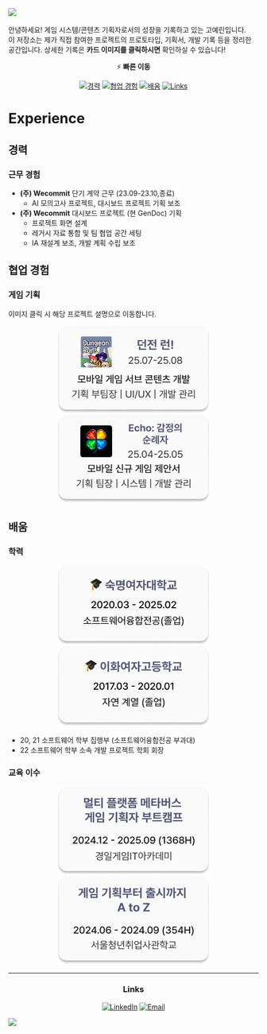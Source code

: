 <img src="https://capsule-render.vercel.app/api?type=waving&color=535877&height=250&section=header&text=GAME%20DESIGN%20PORTFOLIO&fontSize=48" />


안녕하세요! 게임 시스템/콘텐츠 기획자로서의 성장을 기록하고 있는 고예린입니다.  
이 저장소는 제가 직접 참여한 프로젝트의 프로토타입, 기획서, 개발 기록 등을 정리한 공간입니다.
상세한 기록은 **카드 이미지를 클릭하시면** 확인하실 수 있습니다!

<div align="center">

⚡ **빠른 이동**

[![경력](https://img.shields.io/badge/경력-535877?style=for-the-badge&logo=bookstack&logoColor=white)](#경력)
[![협업 경험](https://img.shields.io/badge/협업%20경험-535877?style=for-the-badge&logo=github&logoColor=white)](#협업-경험)
[![배움](https://img.shields.io/badge/배움-535877?style=for-the-badge&logo=openbook&logoColor=white)](#배움)
[![Links](https://img.shields.io/badge/Links-535877?style=for-the-badge&logo=link&logoColor=white)](#links)

</div>


# Experience
## 경력
### 근무 경험
- **(주) Wecommit** 단기 계약 근무 (23.09-23.10,종료)
  - AI 모의고사 프로젝트, 대시보드 프로젝트 기획 보조
-  **(주) Wecommit** 대시보드 프로젝트 (현 GenDoc) 기획
    - 프로젝트 화면 설계
    - 레거시 자료 통합 및 팀 협업 공간 세팅
    - IA 재설계 보조, 개발 계획 수립 보조
## 협업 경험
### 게임 기획
이미지 클릭 시 해당 프로젝트 설명으로 이동합니다. 
<div align="center">
  
[![던전런 프로젝트](images/Card_Prj_DGR.png)](descriptions/2025.07-08_DungeonRun.md)
[![제안서 프로젝트](images/Card_Prj_Echo.png)](descriptions/2025.04-05_ECHO.md)

</div>

## 배움
### 학력

<div align="center">

![숙명여대 졸업 (20-25) 이미지](images/Card_Grad_Major.png) 
![이화여고 졸업 (17-20) 이미지](images/Card_Grad_HighSchool.png)

</div>

- 20, 21 소프트웨어 학부 집행부 (소프트웨어융합전공 부과대)
- 22 소프트웨어 학부 소속 개발 프로젝트 학회 <APPS> 회장


### 교육 이수
<div align="center">

![KGA 수료](images/Card_Edu_KGA.png) 
![새싹 수료 이미지](images/Card_Edu_SeSAC.png)

</div>


---
<!-- <div align="center">

### Interests

🎯 좋아하는 장르: MMORPG / 시뮬레이션 / 스토리 중점 게임  
🔍 현재 관심 분야: 글 밖에서 전달하는 스토리텔링, 생활 컨텐츠

</div>-->

<div align="center">

### Links 
<!--[![YouTube Channel](https://img.shields.io/badge/YouTube-@yernie--gameDesign-red?logo=youtube&logoColor=white)](https://www.youtube.com/@yernie-gameDesign) -->
[![LinkedIn](https://img.shields.io/badge/LinkedIn-yerin--ko-535877?logo=linkedin&logoColor=white)](https://www.linkedin.com/in/yerin-ko-040161293/)
[![Email](https://img.shields.io/badge/Email-yerink.4019%40gmail.com-535877?logo=gmail&logoColor=white)](mailto:yerink.4019@gmail.com)


</div>

<img src="https://capsule-render.vercel.app/api?type=waving&color=535877&section=footer&width=2000&text=Thank%20you&fontSize=52" />

